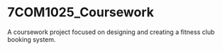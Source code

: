 # 7COM1025_Coursework
A coursework project focused on designing and creating a fitness club booking system.
